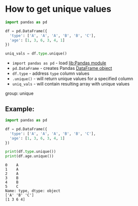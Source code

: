 # How to get unique values

```python
import pandas as pd

df = pd.DataFrame({
  'type': ['A', 'A', 'A', 'B', 'B', 'C'],
  'age': [1, 3, 6, 3, 4, 1]
})

uniq_vals = df.type.unique()
```

- `import pandas as pd` - load [lib:Pandas module](/python-pandas/how-to-install-pandas)
- `pd.DataFrame` - creates Pandas [DataFrame object](https://pandas.pydata.org/docs/reference/api/pandas.DataFrame.html)
- `df.type` - address `type` column values
- `.unique()` - will return unique values for a specified column
- `uniq_vals` - will contain resulting array with unique values

group: unique

## Example: 
```python
import pandas as pd

df = pd.DataFrame({
  'type': ['A', 'A', 'A', 'B', 'B', 'C'],
  'age': [1, 3, 6, 3, 4, 1]
})

print(df.type.unique())
print(df.age.unique())
```
```
0    A
1    A
2    A
3    B
4    B
5    C
Name: type, dtype: object
['A' 'B' 'C']
[1 3 6 4]

```

